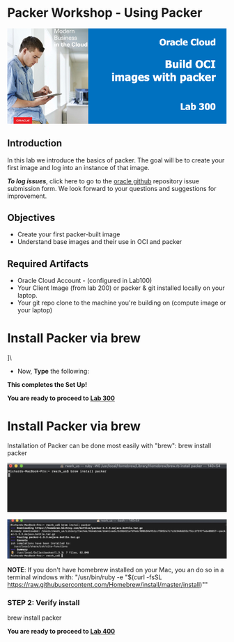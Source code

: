 
# Packer Workshop - Using Packer

![](images/WorkshopHeader/300.png)

## Introduction

In this lab we introduce the basics of packer. The goal will be to create your first image and log into an instance of that image.

***To log issues***, click here to go to the [ oracle github](https://github.com/oracle/learning-library/issues/new) repository issue submission form. We look forward to your questions and suggestions for improvement.

## Objectives

- Create your first packer-built image
- Understand base images and their use in OCI and packer

## Required Artifacts

- Oracle Cloud Account - (configured in Lab100)
- Your Client Image (from lab 200) or packer & git installed locally on your laptop.
- Your git repo clone to the machine you're building on (compute image or your laptop)















# Install Packer via brew
]\

- Now, **Type** the following:


**This completes the Set Up!**

**You are ready to proceed to [Lab 300](Lab300.md)**


# Install Packer via brew


Installation of Packer can be done most easily with "brew":
brew install packer

![](2019-01-23-13-23-39.png)

![](2019-01-23-13-25-23.png)

**NOTE**: If you don't have homebrew installed on your Mac, you an do so in a terminal windows with: "/usr/bin/ruby -e "$(curl -fsSL https://raw.githubusercontent.com/Homebrew/install/master/install)"" 

### **STEP 2**: Verify install

brew install packer


**You are ready to proceed to [Lab 400](Lab400.md)**
